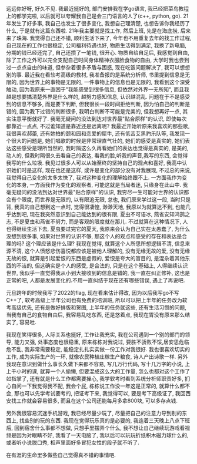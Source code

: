 远远你好呀, 好久不见.
我最近挺好的, 部门安排我在学go语言, 我已经把菜鸟教程上的都学完啦, 以后就可以夸耀我自己是会三门语言的人了(c++, python, go).
21年发生了好多事, 我自己也发生了很多变化, 我想自己理清楚, 也想告诉你我经历了什么, 于是就有这篇东西啦.
21年我主要就是找工作, 然后上班, 先是在海底捞, 后来来了珠海. 我觉得自己还不错, 顺利生活下来了, 今年也不用重复去年的找工作过程, 自己现在的工作也很稳定, 公司福利待遇也好, 物质生活得到满足, 我换了新电脑, 分期的钱已经还完了, 自己还攒了一笔钱, 很开心.
物质自给自足后, 我感觉到自由, 除了工作之外可以完全支配自己时间身体精神衣服脸食物的自由, 大学时我也尝到过一点点自由的味道, 但参杂着很多矛盾与困惑, 现在吃饭问题解决了, 我可以想想别的事.
最近我在看软考高级的教材, 我准备报的是系统分析师, 书里提到信息是无限的, 因为世界上的事物是无限的, 一件事物上的信息也是无限的, 我看到这个深受触动, 因为我原来一直困于"我能感受到很多信息, 但依然对外界一无所知", 而且我越是想要搞清楚外界是什么样的, 越努力感知信息, 认识越混乱. 问题在于不是感受到的信息不够多, 而是要下判断, 但我很长一段时间拒绝判断, 因为怕自己的判断是错的, 因为我下过错的判断很多, 我明白判断不可能是完美的, 但我想再好一点, 其实注意平衡就好了.
我毫无疑问的没法到达对世界最"贴合原样"的认识, 即使每次都靠近一点点, 不过谁知道是靠近还是远离呢? 
我最近开始听原来我喜欢的那些歌, 我很喜欢郝蕾, 还有她拍的颐和园和恋爱的犀牛, 还有低苦艾黑豹乐队等, 我发现一个很大的问题是, 她们唱歌的时候是非常理直气壮的, 她们的感受是真实的, 她们表达这些感受是理所当然的, 我时隔这么久再看她们的表达也觉得是真实的, 是美的, 动人的, 但我时隔很久去看自己的表达, 看我的脸,听我的声音,我写的东西, 会觉得我写的什么垃圾.
我见过很多人可以从始至终的坚持自己的观点和喜好, 我高中认识她们时是这样, 现在也还是这样, 或许是变化的部分没有对我展现, 不过总的来说, 我觉得自己变化的太多太快了, 我对这种变化的理解始终跟不上. 一方面我作为变化的本身, 一方面我作为变化的观察者, 可能这就是当局者迷, 只缘身在此山中.
我毫无疑问的没法到达对世界最"贴合原样"的认识, 我穷尽一生可能对世界的认识都会有个限度, 而世界是无限的, 以有限追无限, 怠也, 我们原来学过这一段, 当时只是背, 我真的自己想到这一点时, 觉得很凄惶, 渺渺天地, 我原以为就算达不到, 也能几乎达到吧, 现在我突然意识到自己能达到的很有限, 夏虫不可语冰, 燕雀安知鸿鹄之志, 不是夏虫和燕雀不努力, 而是客观的限度就在那儿.
不过就算在这种情况下, 人也得继续生活下去, 夏虫要过完它的夏天, 我原来会认为自己实在太愚蠢了, 为什么没想到很多事, 如果对世界的认识不够, 那这个人的观点和感受的存在和表达是合理的吗? 这个理应该是什么理? 我现在觉得, 就算这个人所思所想逻辑不清, 信息来源不清, 这个人愤怒悲伤喜悦都应该是被他人理解的, 没有无缘无故的爱, 没有无缘无故的恨, 就算是引起爱恨的东西是虚假的, 爱恨是夸大的盲目的, 是混杂着其他东西的不洁的, 但这确实是个人的感受, 是合法的, 只是在这个基础上, 人得继续认识世界, 我似乎一直觉得我从小到大接收到的信息是错的, 我一直在纠正修补, 这也是正常的吧, 人都是发展变化的.不用一直纠结于现在还有哪些错误, 遇上了再说吧.

元旦跨年的时候我写了2022的flag, 现在看来估计得改, 因为以后我写go不写C++了, 软考高级上半年公司也有免费的培训班, 所以可以把上半年的任务改为软考高级优先, 还有是做好排版和贺图, 上半年的任务就这些, 还有生活习惯的问题, 当我有自己的食物自由后, 我容易乱吃东西, 还是悠着点, 我现在胃没有原来那么结实了, 容易吐.

我现在笑得很多, 人际关系也挺好, 工作让我充实, 我在公司遇到一个别的部门的领导, 能力又强, 处事态度也很稳重, 原来栋栋对我说过, 要胜不骄败不馁,居安思危临危不乱, 我非常需要稳定, 能稳定扎扎实实做一份工作对我很好. 我也很喜欢切实的工作, 成为实际生产的一环, 就像农民种植庄稼生产粮食, 诗人产出诗歌一样. 另外我现在意识到做什么事长久做下来都不容易, 写几万行代码, 写十几万字的小说, 上上千小时的课, 就算一个人偷懒, 但要混成这么大的工作量, 怎么也都对这个工作了如指掌了, 还有就是什么工作都需要操心, 我学软考时看到系统分析师职责好多, 扪心自问一下我觉得我不配, 我会个屁, 栋栋说工作没一年这是正常的, 就算什么都不会, 那也可以先学考试要考的, 把证考下来, 我觉得可以, 要是考下高级证了, 我回西安找工作就会容易很多, 而且在这个公司还能每月多拿800块, 可以多存点钱.

另外我很容易沉迷手机游戏, 我已经尽量少玩了, 尽量把自己的注意力导到别的东西上, 找些别的玩的东西. 我现在觉得玩乐真的是必要的, 我连着三天晚上八点下班后, 回到宿舍什么事都不想做, 只想手里摆弄个什么, 我不想让自己继续玩游戏看视频是因为对眼睛不好, 我看了一天电脑了, 我以后可以玩玩折纸积木磁力球什么的, 或者听小说脱口秀, 相声里面好多冒犯女性的段子就不听了.

在有涯的生命里多做些自己觉得真不错的事情吧.
